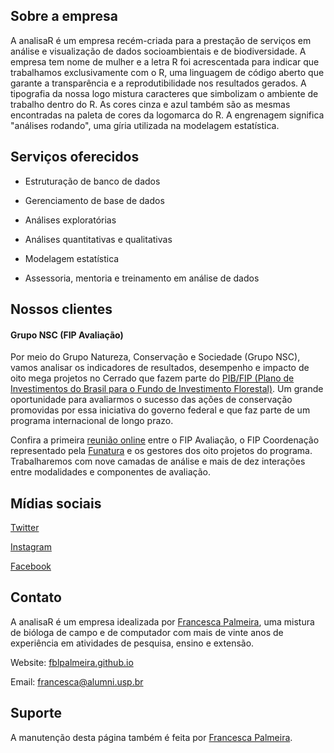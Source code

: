 ## Sobre a empresa

A analisaR é um empresa recém-criada para a prestação de serviços em análise e visualização de dados socioambientais e de biodiversidade. A empresa tem nome de mulher e a letra R foi acrescentada para indicar que trabalhamos exclusivamente com o R, uma linguagem de código aberto que garante a transparência e a reprodutibilidade nos resultados gerados. A tipografia da nossa logo mistura caracteres que simbolizam o ambiente de trabalho dentro do R. As cores cinza e azul também são as mesmas encontradas na paleta de cores da logomarca do R. A engrenagem significa "análises rodando", uma gíria utilizada na modelagem estatística. 

## Serviços oferecidos

- Estruturação de banco de dados 

- Gerenciamento de base de dados

- Análises exploratórias

- Análises quantitativas e qualitativas

- Modelagem estatística

- Assessoria, mentoria e treinamento em análise de dados


## Nossos clientes

#### Grupo NSC (FIP Avaliação)

Por meio do Grupo Natureza, Conservação e Sociedade (Grupo NSC), vamos analisar os indicadores de resultados, desempenho e impacto de oito mega projetos no Cerrado que fazem parte do [PIB/FIP (Plano de Investimentos do Brasil para o Fundo de Investimento Florestal)](http://fip.mma.gov.br). Um grande oportunidade para avaliarmos o sucesso das ações de conservação promovidas por essa iniciativa do governo federal e que faz parte de um programa internacional de longo prazo. 

Confira a primeira [reunião online](http://fip.mma.gov.br/projetos-do-fundo-de-investimento-florestal-passam-por-avaliacao-de-impactos/?fbclid=IwAR0vfrFKP9KaiYg08k-AHv5AxHh_lixam-xD4G3TCxfTDpviXUojWry8dIs) entre o FIP Avaliação, o FIP Coordenação representado pela [Funatura](https://www.funatura.org.br) e os gestores dos oito projetos do programa. Trabalharemos com nove camadas de análise e mais de dez interações entre modalidades e componentes de avaliação. 

## Mídias sociais

[Twitter](https://twitter.com/analisaR_dados)

[Instagram](https://www.instagram.com/analisar_dados) 

[Facebook](https://www.facebook.com/analisaR.dadosambientais)

## Contato

A analisaR é um empresa idealizada por [Francesca Palmeira](mailto:francesca@alumni.usp.br), uma mistura de bióloga de campo e de computador com mais de vinte anos de experiência em atividades de pesquisa, ensino e extensão.

Website: [fblpalmeira.github.io](https://fblpalmeira.github.io) 

Email: [francesca@alumni.usp.br](mailto:francesca@alumni.usp.br)

## Suporte

A manutenção desta página também é feita por [Francesca Palmeira](mailto:francesca@alumni.usp.br).
